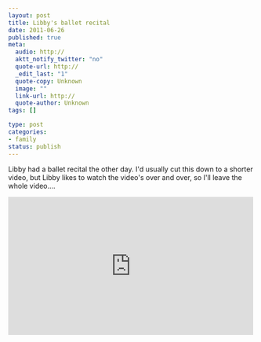 ```yaml
--- 
layout: post
title: Libby's ballet recital
date: 2011-06-26
published: true
meta: 
  audio: http://
  aktt_notify_twitter: "no"
  quote-url: http://
  _edit_last: "1"
  quote-copy: Unknown
  image: ""
  link-url: http://
  quote-author: Unknown
tags: []

type: post
categories: 
- family
status: publish
---
```

Libby had a ballet recital the other day.  I'd usually cut this down to a shorter video, but Libby likes to watch the video's over and over, so I'll leave the whole video....

<iframe src="http://player.vimeo.com/video/25625067?title=0&amp;byline=0&amp;color=0" frameborder="0" height="281" width="500"></iframe>
